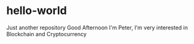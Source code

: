 # hello-world
Just another repository
Good Afternoon
I'm Peter, I'm very interested in Blockchain and Cryptocurrency
